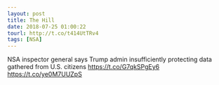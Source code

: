 ```yaml
---
layout: post
title: The Hill
date: 2018-07-25 01:00:22
tourl: http://t.co/t414UtTRv4
tags: [NSA]
---
```

NSA inspector general says Trump admin insufficiently protecting data gathered from U.S. citizens https://t.co/G7qkSPgEy6 https://t.co/ye0M7UUZpS